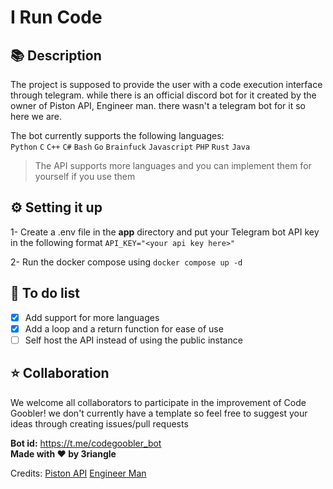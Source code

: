 # I Run Code

## 📚 Description

The project is supposed to provide the user with a code execution interface through telegram. while there is an official discord bot for it created by the owner of Piston API, Engineer man. there wasn't a telegram bot for it so here we are.

The bot currently supports the following languages: <br>
`Python` `C` `C++` `C#` `Bash` `Go` `Brainfuck` `Javascript` `PHP` `Rust` `Java`

> The API supports more languages and you can implement them for yourself if you use them
## ⚙️ Setting it up

1- Create a .env file in the **app** directory and put your Telegram bot API key in the following format
`API_KEY="<your api key here>"`

2- Run the docker compose using `docker compose up -d`

## 🎯 To do list

- [X] Add support for more languages
- [X] Add a loop and a return function for ease of use
- [ ] Self host the API instead of using the public instance

## ⭐ Collaboration

We welcome all collaborators to participate in the improvement of Code Goobler! we don't currently have a template so feel free to suggest your ideas through creating issues/pull requests

**Bot id:** https://t.me/codegoobler_bot <br>
**Made with ❤️ by 3riangle**

Credits:
[Piston API](https://github.com/engineer-man/piston)
[Engineer Man](https://github.com/engineer-man)
